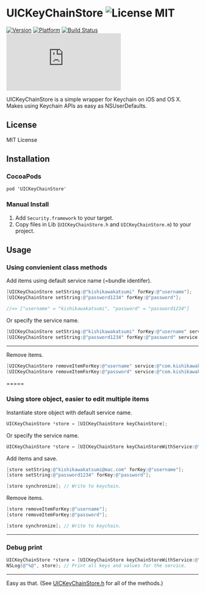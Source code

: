 # UICKeyChainStore ![License MIT](https://go-shields.herokuapp.com/license-MIT-yellow.png) 

[![Version](https://cocoapod-badges.herokuapp.com/v/UICKeyChainStore/badge.png)](https://cocoapod-badges.herokuapp.com/v/UICKeyChainStore/badge.png)
[![Platform](https://cocoapod-badges.herokuapp.com/p/UICKeyChainStore/badge.png)](https://cocoapod-badges.herokuapp.com/p/UICKeyChainStore/badge.png)
[![Build Status](https://travis-ci.org/kishikawakatsumi/UICKeyChainStore.png?branch=master)](https://travis-ci.org/kishikawakatsumi/UICKeyChainStore)
[![Analytics](https://ga-beacon.appspot.com/UA-4291014-9/UICKeyChainStore/README.md)](https://github.com/igrigorik/ga-beacon)

UICKeyChainStore is a simple wrapper for Keychain on iOS and OS X. Makes using Keychain APIs as easy as NSUserDefaults.

## License
MIT License

## Installation
### CocoaPods
`pod 'UICKeyChainStore'`

### Manual Install
1. Add `Security.framework` to your target.
2. Copy files in Lib (`UICKeyChainStore.h` and `UICKeyChainStore.m`) to your project.

## Usage

### Using convienient class methods

Add items using default service name (=bundle identifer).

```objective-c
[UICKeyChainStore setString:@"kishikawakatsumi" forKey:@"username"];
[UICKeyChainStore setString:@"password1234" forKey:@"password"];

//=> ["username" = "kishikawakatsumi", "password" = "password1234"]
```

Or specify the service name.

```objective-c
[UICKeyChainStore setString:@"kishikawakatsumi" forKey:@"username" service:@"com.kishikawakatsumi"];
[UICKeyChainStore setString:@"password1234" forKey:@"password" service:@"com.kishikawakatsumi"];
```

---
Remove items.

```objective-c
[UICKeyChainStore removeItemForKey:@"username" service:@"com.kishikawakatsumi"];
[UICKeyChainStore removeItemForKey:@"password" service:@"com.kishikawakatsumi"];
```

=====
### Using store object, easier to edit multiple items

Instantiate store object with default service name.

```objective-c
UICKeyChainStore *store = [UICKeyChainStore keyChainStore];
```

Or specify the service name.

```objective-c
UICKeyChainStore *store = [UICKeyChainStore keyChainStoreWithService:@"com.kishikawakatsumi"];
```

Add items and save.

```objective-c
[store setString:@"kishikawakatsumi@mac.com" forKey:@"username"];
[store setString:@"password1234" forKey:@"password"];

[store synchronize]; // Write to keychain.
```

Remove items.

```objective-c
[store removeItemForKey:@"username"];
[store removeItemForKey:@"password"];

[store synchronize]; // Write to keychain.
```

---
### Debug print

```objective-c
UICKeyChainStore *store = [UICKeyChainStore keyChainStoreWithService:@"com.kishikawakatsumi"];
NSLog(@"%@", store); // Print all keys and values for the service.
```

---
Easy as that. (See [UICKeyChainStore.h](https://github.com/kishikawakatsumi/UICKeyChainStore/blob/master/Lib/UICKeyChainStore.h) for all of the methods.)
